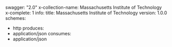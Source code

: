 swagger: "2.0"
x-collection-name: Massachusetts Institute of Technology
x-complete: 1
info:
  title: Massachusetts Institute of Technology
  version: 1.0.0
schemes:
- http
produces:
- application/json
consumes:
- application/json
